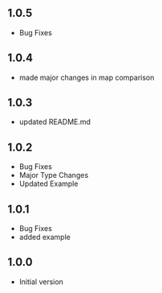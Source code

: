 ## 1.0.5

- Bug Fixes

## 1.0.4

- made major changes in map comparison

## 1.0.3

- updated README.md

## 1.0.2

- Bug Fixes 
- Major Type Changes 
- Updated Example

## 1.0.1

- Bug Fixes
- added example

## 1.0.0

- Initial version
